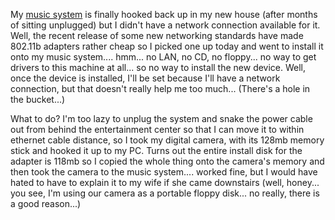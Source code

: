My [music system](http://www.duncanmackenzie.net/musicxp) is finally hooked back up in my new house (after months of sitting unplugged) but I didn't have a network connection available for it. Well, the recent release of some new networking standards have made 802.11b adapters rather cheap so I picked one up today and went to install it onto my music system.... hmm... no LAN, no CD, no floppy... no way to get drivers to this machine at all... so no way to install the new device. Well, once the device is installed, I'll be set because I'll have a network connection, but that doesn't really help me too much... (There's a hole in the bucket...)

What to do? I'm too lazy to unplug the system and snake the power cable out from behind the entertainment center so that I can move it to within ethernet cable distance, so I took my digital camera, with its 128mb memory stick and hooked it up to my PC. Turns out the entire install disk for the adapter is 118mb so I copied the whole thing onto the camera's memory and then took the camera to the music system.... worked fine, but I would have hated to have to explain it to my wife if she came downstairs (well, honey... you see, I'm using our camera as a portable floppy disk... no really, there is a good reason...)